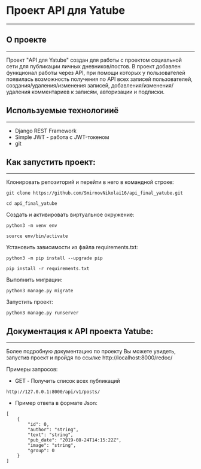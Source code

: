 # Проект API для Yatube
____

## О проекте
____

Проект "API для Yatube" создан для работы с проектом социальной сети для публикации личных дневников/постов. В проект добавлен функционал работы через API, при помощи которых у пользователей появилась возможность получения по API всех записей пользователей, создания/удаления/изменения записей, добавления/изменения/удаления комментариев к записям, авторизации и подписки.

## Используемые технологииё
____

* Django REST Framework
* Simple JWT - работа с JWT-токеном
* git

## Как запустить проект:
____

Клонировать репозиторий и перейти в него в командной строке:

```
git clone https://github.com/SmirnovNikolai16/api_final_yatube.git
```

```
cd api_final_yatube
```

Cоздать и активировать виртуальное окружение:

```
python3 -m venv env
```

```
source env/bin/activate
```

Установить зависимости из файла requirements.txt:

```
python3 -m pip install --upgrade pip
```

```
pip install -r requirements.txt
```

Выполнить миграции:

```
python3 manage.py migrate
```

Запустить проект:

```
python3 manage.py runserver
```

## Документация к API проекта Yatube:
____

Более подробную документацию по проекту Вы можете увидеть, запустив проект и пройдя по ссылке http://localhost:8000/redoc/

Примеры запросов:

* GET - Получить список всех публикаций

```
http://127.0.0.1:8000/api/v1/posts/
```

* Пример ответа в формате Json:

```
[
    {
        "id": 0,
        "author": "string",
        "text": "string",
        "pub_date": "2019-08-24T14:15:22Z",
        "image": "string",
        "group": 0
    }
]
```
